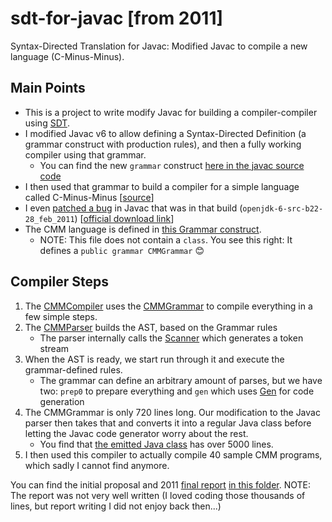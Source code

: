 # sdt-for-javac [from 2011]
Syntax-Directed Translation for Javac: Modified Javac to compile a new language (C-Minus-Minus).

## Main Points
* This is a project to write modify Javac for building a compiler-compiler using [SDT](https://www.google.com/search?safe=off&rlz=&q=syntax+directed+translation).
* I modified Javac v6 to allow defining a Syntax-Directed Definition (a grammar construct with production rules), and then a fully working compiler using that grammar.
  * You can find the new `grammar` construct [here in the javac source code](https://github.com/Domiii/sdt-for-javac/tree/master/javac/com/sun/tools/javac/parser/grammar)
* I then used that grammar to build a compiler for a simple language called C-Minus-Minus [[source](https://github.com/Domiii/sdt-for-javac/tree/master/compiler/src/edu/ntu/compilers/lab4)]
* I even [patched a bug](https://github.com/Domiii/sdt-for-javac/blob/master/project/bugfix/bugfix.txt) in Javac that was in that build (`openjdk-6-src-b22-28_feb_2011`) [[official download link](http://download.java.net/openjdk/jdk6/promoted/b22/openjdk-6-src-b22-28_feb_2011.tar.gz)]
* The CMM language is defined in [this Grammar construct](https://github.com/Domiii/sdt-for-javac/blob/master/compiler/src/edu/ntu/compilers/lab4/cmmgrammar/CMMGrammar.java).
    * NOTE: This file does not contain a `class`. You see this right: It defines a `public grammar CMMGrammar` 😊


## Compiler Steps
1. The [CMMCompiler](https://github.com/Domiii/sdt-for-javac/blob/master/compiler/src/edu/ntu/compilers/lab4/cmmcompiler/CMMCompiler.java) uses the [CMMGrammar](https://github.com/Domiii/sdt-for-javac/blob/master/compiler/src/edu/ntu/compilers/lab4/cmmgrammar/CMMGrammar.java) to compile everything in a few simple steps.
1. The [CMMParser](https://github.com/Domiii/sdt-for-javac/blob/master/compiler/src/edu/ntu/compilers/lab4/parser/CMMParser.java#L103) builds the AST, based on the Grammar rules
    * The parser internally calls the [Scanner](https://github.com/Domiii/sdt-for-javac/blob/master/compiler/src/edu/ntu/compilers/lab4/scanner/Scanner.java) which generates a token stream
1. When the AST is ready, we start run through it and execute the grammar-defined rules.
    * The grammar can define an arbitrary amount of parses, but we have two: `prep0` to prepare everything and `gen` which uses [Gen](https://github.com/Domiii/sdt-for-javac/blob/master/compiler/src/edu/ntu/compilers/lab4/cmmcompiler/Gen.java) for code generation
1. The CMMGrammar is only 720 lines long. Our modification to the Javac parser then takes that and converts it into a regular Java class before letting the Javac code generator worry about the rest.
    * You find that [the emitted Java class](https://github.com/Domiii/sdt-for-javac/blob/master/project/cmmsrc/edu/ntu/compilers/lab4/cmmgrammar/CMMGrammar.java) has over 5000 lines.
1. I then used this compiler to actually compile 40 sample CMM programs, which sadly I cannot find anymore.

You can find the initial proposal and 2011 [final report](https://github.com/Domiii/sdt-for-javac/blob/master/project/report.pdf) [in this folder](https://github.com/Domiii/sdt-for-javac/tree/master/project).
NOTE: The report was not very well written (I loved coding those thousands of lines, but report writing I did not enjoy back then...)
